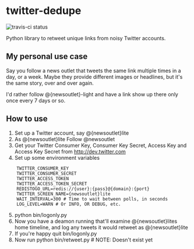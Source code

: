 twitter-dedupe
==============

![travis-ci status](https://api.travis-ci.org/cmheisel/twitter-dedupe.png?branch=master)

Python library to retweet unique links from noisy Twitter accounts.

My personal use case
------------------------
Say you follow a news outlet that tweets the same link multiple times in a day, or a week. Maybe they provide different images or headlines, but it's the same story, over and over again.

I'd rather follow @{newsoutlet}-light and have a link show up there only once every 7 days or so.


How to use
-------------
1. Set up a Twitter account, say @{newsoutlet}lite
2. As @{newsoutlet}lite Follow @newsoutlet
3. Get your Twitter Consumer Key, Consumer Key Secret, Access Key and Access Key Secret from http://dev.twitter.com
4. Set up some environment variables
```
    TWITTER_CONSUMER_KEY
    TWITTER_CONSUMER_SECRET
    TWITTER_ACCESS_TOKEN
    TWITTER_ACCESS_TOKEN_SECRET
    REDISTOGO_URL=redis://{user}:{pass}@{domain}:{port}
    TWITTER_SCREEN_NAME={newsoutlet}lite
    WAIT_INTERVAL=300 # Time to wait between polls, in seconds
    LOG_LEVEL=WARN # Or INFO, OR DEBUG, etc.
```
5. python bin/logonly.py
6. Now you have a deamon running that'll examine @{newsoutlet}lites home timeline, and log any tweets it would retweet as @{newsoutlet}lite
7. If you're happy quit bin/logonly.py
8. Now run python bin/retweet.py # NOTE: Doesn't exist yet
